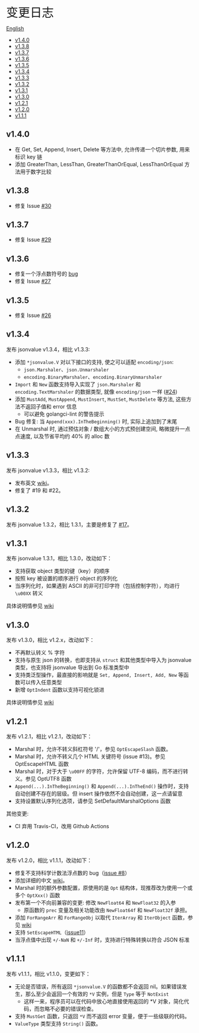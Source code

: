 <font size=6>变更日志</font>

[English](./CHANGELOG.md)

- [v1.4.0](#v140)
- [v1.3.8](#v138)
- [v1.3.7](#v137)
- [v1.3.6](#v136)
- [v1.3.5](#v135)
- [v1.3.4](#v134)
- [v1.3.3](#v133)
- [v1.3.2](#v132)
- [v1.3.1](#v131)
- [v1.3.0](#v130)
- [v1.2.1](#v121)
- [v1.2.0](#v120)
- [v1.1.1](#v111)

## v1.4.0

- 在 Get, Set, Append, Insert, Delete 等方法中, 允许传递一个切片参数, 用来标识 key 链
- 添加 GreaterThan, LessThan, GreaterThanOrEqual, LessThanOrEqual 方法用于数字比较

## v1.3.8

- 修复 Issue [#30](https://github.com/Andrew-M-C/go.jsonvalue/issues/30)

## v1.3.7

- 修复 Issue [#29](https://github.com/Andrew-M-C/go.jsonvalue/issues/29)

## v1.3.6

- 修复一个浮点数符号的 [bug](https://github.com/akbarfa49/go.jsonvalue/commit/278817)
- 修复 Issue [#27](https://github.com/Andrew-M-C/go.jsonvalue/issues/27)

## v1.3.5

- 修复 Issue [#26](https://github.com/Andrew-M-C/go.jsonvalue/issues/26)

## v1.3.4

发布 jsonvalue v1.3.4，相比 v1.3.3:

- 添加 `*jsonvalue.V` 对以下接口的支持, 使之可以适配 `encoding/json`:
  - `json.Marshaler`、`json.Unmarshaler`
  - `encoding.BinaryMarshaler`、`encoding.BinaryUnmarshaler`
- `Import` 和 `New` 函数支持导入实现了 `json.Marshaler` 和 `encoding.TextMarshaler` 的数据类型, 就像 `encoding/json` 一样 ([#24](https://github.com/Andrew-M-C/go.jsonvalue/issues/24))
- 添加 `MustAdd`, `MustAppend`, `MustInsert`, `MustSet`, `MustDelete` 等方法, 这些方法不返回子值和 error 信息
  - 可以避免 golangci-lint 的警告提示
- Bug 修复: 当 `Append(xxx).InTheBeginning()` 时, 实际上追加到了末尾
- 在 Unmarshal 时, 通过预估对象 / 数组大小的方式预创建空间, 略微提升一点点速度, 以及节省平均约 40% 的 alloc 数

## v1.3.3

发布 jsonvalue v1.3.3，相比 v1.3.2:

- 发布英文 [wiki](https://github.com/Andrew-M-C/go.jsonvalue/blob/master/docs/en/README.md)。
- 修复了 #19 和 #22。

## v1.3.2

发布 jsonvalue 1.3.2，相比 1.3.1，主要是修复了 [#17](https://github.com/Andrew-M-C/go.jsonvalue/issues/17)。

## v1.3.1

发布 jsonvalue 1.3.1，相比 1.3.0，改动如下：

- 支持获取 object 类型的键（key）的顺序
- 按照 key 被设置的顺序进行 object 的序列化
- 当序列化时，如果遇到 ASCII 的非可打印字符（包括控制字符），均进行 `\u00XX` 转义

具体说明情参见 [wiki](https://github.com/Andrew-M-C/go.jsonvalue/blob/feature/v1.3.0/docs/zh-cn/12_new_feature.md)

## v1.3.0

发布 v1.3.0，相比 v1.2.x，改动如下：

- 不再默认转义 % 字符
- 支持与原生 json 的转换，也即支持从 `struct` 和其他类型中导入为 jsonvalue 类型，也支持将 jsonvalue 导出到 Go 标准类型中
- 支持类泛型操作，最直接的影响就是 `Set, Append, Insert, Add, New` 等函数可以传入任意类型
- 新增 `OptIndent` 函数以支持可视化锁进

具体说明情参见 [wiki](https://github.com/Andrew-M-C/go.jsonvalue/blob/feature/v1.3.0/docs/zh-cn/12_new_feature.md)

## v1.2.1

发布 v1.2.1，相比 v1.2.1，改动如下：

- Marshal 时，允许不转义斜杠符号 '/'，参见 `OptEscapeSlash` 函数。
- Marshal 时，允许不转义几个 HTML 关键符号 (issue #13)。参见 OptEscapeHTML 函数
- Marshal 时，对于大于 `\u00FF` 的字符，允许保留 UTF-8 编码，而不进行转义。参见 OptUTF8 函数
- `Append(...).InTheBeginning()` 和 `Append(...).InTheEnd()` 操作时，支持自动创建不存在的层级。但 insert 操作依然不会自动创建，这一点请留意
- 支持设置默认序列化选项，请参见 SetDefaultMarshalOptions 函数

其他变更:

- CI 弃用 Travis-CI，改用 Github Actions

## v1.2.0

发布 v1.2.0，相比 v1.1.1，改动如下：

- 修复不支持科学计数法浮点数的 bug（[issue #8](https://github.com/Andrew-M-C/go.jsonvalue/issues/8)）
- 添加详细的中文 [wiki](https://github.com/Andrew-M-C/go.jsonvalue/blob/master/docs/zh-cn/README.md)。
- Marshal 时的额外参数配置，原使用的是 `Opt` 结构体，现推荐改为使用一个或多个 `OptXxx()` 函数
- 发布第一个不向前兼容的变更: 修改 `NewFloat64` 和 `NewFloat32` 的入参
  - 原函数的 `prec` 变量及相关功能改由 `NewFloat64f` 和 `NewFloat32f` 承担。
- 添加 `ForRangeArr` 和 `ForRangeObj` 以取代 `IterArray` 和 `IterObject` 函数，参见 [wiki](https://github.com/Andrew-M-C/go.jsonvalue/blob/master/docs/zh-cn/05_iteration.md#%E6%A6%82%E8%BF%B0)
- 支持 `SetEscapeHTML`（[issue11](https://github.com/Andrew-M-C/go.jsonvalue/issues/11)）
- 当浮点值中出现 `+/-NaN` 和 `+/-Inf` 时，支持进行特殊转换以符合 JSON 标准

## v1.1.1

发布 v1.1.1，相比 v1.1.0，变更如下：

- 无论是否错误，所有返回 `*jsonvalue.V` 的函数都不会返回 nil。如果错误发生，那么至少会返回一个有效的 `*V` 实例，但是 `Type` 等于 `NotExist`
  - 这样一来，程序员可以在代码中放心地直接使用返回的 *V 对象，简化代码，而忽略不必要的错误检查。
- 支持 `MustGet` 函数，只返回 `*V` 而不返回 error 变量，便于一些级联的代码。
- `ValueType` 类型支持 `String()` 函数。

